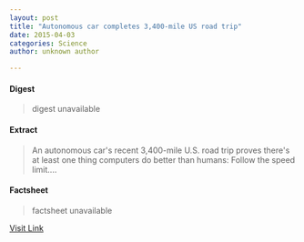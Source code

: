 ```yaml
---
layout: post
title: "Autonomous car completes 3,400-mile US road trip"
date: 2015-04-03
categories: Science
author: unknown author

---
```



#### Digest
>digest unavailable

#### Extract
>An autonomous car's recent 3,400-mile U.S. road trip proves there's at least one thing computers do better than humans: Follow the speed limit....

#### Factsheet
>factsheet unavailable

[Visit Link](http://phys.org/news347211535.html)


